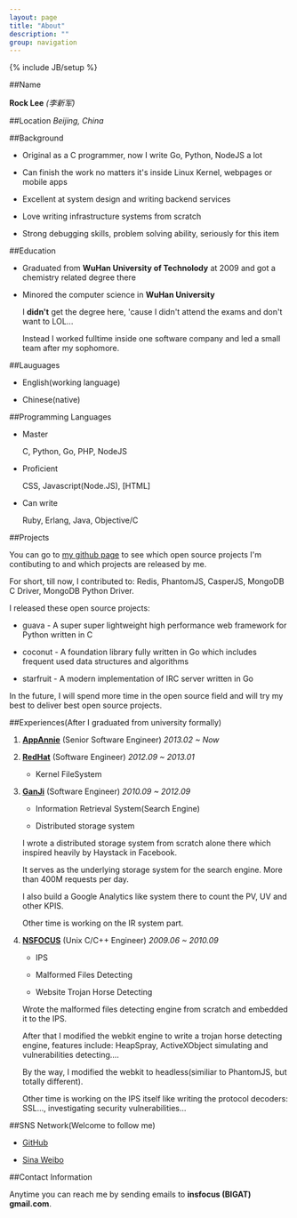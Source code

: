 ```yaml
---
layout: page
title: "About"
description: ""
group: navigation
---
```

{% include JB/setup %}



##Name

**Rock Lee** _(李新军)_

##Location
*Beijing, China*


##Background

* Original as a C programmer, now I write Go, Python, NodeJS a lot

* Can finish the work no matters it's inside Linux Kernel, webpages or mobile apps

* Excellent at system design and writing backend services

* Love writing infrastructure systems from scratch

* Strong debugging skills, problem solving ability, seriously for this item


##Education

* Graduated from **WuHan University of Technolody** at 2009 and got a chemistry related degree there

* Minored the computer science in **WuHan University**

  I **didn't** get the degree here, 'cause I didn't attend the exams and don't want to LOL...

  Instead I worked fulltime inside one software company and led a small team after my sophomore.


##Lauguages

* English(working language)

* Chinese(native)


##Programming Languages

* Master

  C, Python, Go, PHP, NodeJS

* Proficient

  CSS, Javascript(Node.JS), [HTML]

* Can write

  Ruby, Erlang, Java, Objective/C


##Projects

You can go to [my github page](https://github.com/RockLi) to see which open source projects I'm contibuting to and which projects are released by me.

For short, till now, I contributed to: Redis, PhantomJS, CasperJS, MongoDB C Driver, MongoDB Python Driver.

I released these open source projects:

* guava - A super super lightweight high performance web framework for Python written in C

* coconut - A foundation library fully written in Go which includes frequent used data structures and algorithms

* starfruit - A modern implementation of IRC server written in Go

In the future, I will spend more time in the open source field and will try my best to deliver best open source projects.

##Experiences(After I graduated from university formally)

1. **[AppAnnie](http://www.appannie.com)** (Senior Software Engineer) _2013.02 ~ Now_

2. **[RedHat](http://www.redhat.com)** (Software Engineer) _2012.09 ~ 2013.01_

   * Kernel FileSystem


3. **[GanJi](http://www.ganji.com)** (Software Engineer) _2010.09 ~ 2012.09_

   * Information Retrieval System(Search Engine)

   * Distributed storage system


   I wrote a distributed storage system from scratch alone there which inspired heavily by Haystack in Facebook.

   It serves as the underlying storage system for the search engine. More than 400M requests per day.

   I also build a Google Analytics like system there to count the PV, UV and other KPIS.

   Other time is working on the IR system part.


4. **[NSFOCUS](http://www.nsfocus.com)** (Unix C/C++ Engineer) _2009.06 ~ 2010.09_

   * IPS

   * Malformed Files Detecting

   * Website Trojan Horse Detecting


   Wrote the malformed files detecting engine from scratch and embedded it to the IPS.

   After that I modified the webkit engine to write a trojan horse detecting engine, features include: HeapSpray, ActiveXObject simulating and vulnerabilities detecting....

   By the way, I modified the webkit to headless(similiar to PhantomJS, but totally different).

   Other time is working on the IPS itself like writing the protocol decoders: SSL..., investigating
   security vulnerabilities...


##SNS Network(Welcome to follow me)

* [GitHub](https://github.com/RockLi)

* [Sina Weibo](http://weibo.com/1849280184)


##Contact Information

Anytime you can reach me by sending emails to __insfocus (BIGAT) gmail.com__.
